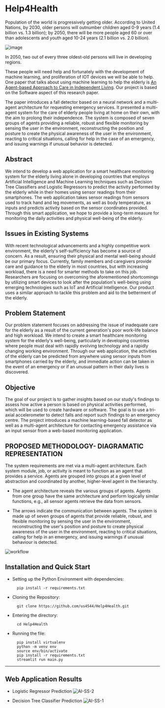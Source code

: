 # Help4Health
Population of the world is progressively getting older. According to United Nations, by 2030, older persons will outnumber children aged 0-9 years (1.4 billion vs. 1.3 billion); by 2050, there will be more people aged 60 or over than adolescents and youth aged 10-24 years (2.1 billion vs. 2.0 billion).

![image](https://user-images.githubusercontent.com/66861243/159152906-d065740d-8c52-488e-8b4e-99e04e479151.png)

In 2050, two out of every three oldest-old persons will live in developing regions.

These people will need help and fortunately with the development of machine learning, and proliferation of IOT devices we will be able to help. One paper that talks about using machine learning to help the elderly is [An Agent-based Approach to Care in Independent Living](http://citeseerx.ist.psu.edu/viewdoc/download;jsessionid=D4F68AC886F5F0470207D1ACB782BF7A?doi=10.1.1.301.3380&rep=rep1&type=pdf). Our project is based on the Software aspect of this research paper. 

The paper introduces a fall detector based on a neural network and a multi-agent architecture for requesting emergency services. It presented a multi-agent system for the care of elderly people living at home on their own, with the aim to prolong their independence. The system is composed of seven groups of agents providing a reliable, robust and flexible monitoring by sensing the user in the environment, reconstructing the position and posture to create the physical awareness of the user in the environment, reacting to critical situations, calling for help in the case of an emergency, and issuing warnings if unusual behavior is detected.

## Abstract
We intend to develop a web application for a smart healthcare monitoring system for the elderly living alone in developing countries that employs Artificial Intelligence and Machine Learning techniques such as Decision Tree Classifiers and Logistic Regressors to predict the activity performed by the elderly while in their homes using sensor readings from their smartphones. The web application takes sensor readings from sensors used to track hand and leg movements, as well as body temperature, as inputs and predicts activity based on the sensor coordinates provided. Through this smart application, we hope to provide a long-term measure for monitoring the daily activities and physical well-being of the elderly.

## Issues in Existing Systems
With recent technological advancements and a highly competitive work environment, the elderly's self-sufficiency has become a source of concern. As a result, ensuring their physical and mental well-being should be our primary focus. Currently, family members and caregivers provide care and guidance to the elderly in most countries, but with increasing workload, there is a need for smarter methods to take on this job. Researchers are focusing on overcoming the aforementioned shortcomings by utilizing smart devices to look after the population's well-being using emerging technologies such as IoT and Artificial Intelligence. Our product uses a similar approach to tackle this problem and aid to the betterment of the elderly.

## Problem Statement
Our problem statement focuses on addressing the issue of inadequate care for the elderly as a result of the current generation's poor work-life balance and high workload. We intend to create a smart healthcare monitoring system for the elderly's well-being, particularly in developing countries where people must deal with rapidly evolving technology and a rapidly changing working environment. Through our web application, the activities of the elderly can be predicted from anywhere using sensor inputs from smartphones carried by the elderly, and immediate action can be taken in the event of an emergency or if an unusual pattern in their daily lives is discovered.

## Objective
The goal of our project is to gather insights based on our study's findings to assess how active a person is based on physical activities performed, which will be used to create hardware or software. The goal is to use a tri-axial accelerometer to detect falls and report such findings to an emergency centre. The project introduces a machine learning-based fall detector as well as a multi-agent architecture for contacting emergency assistance via an input sensor from a web-based monitoring application.

## PROPOSED METHODOLOGY- DIAGRAMATIC REPRESENTATION
The system requirements are met via a multi-agent architecture. Each system module, job, or activity is meant to function as an agent that provides a service. Agents are grouped into groups at a given level of abstraction and coordinated by another, higher-level agent in the hierarchy. 

- The agent architecture reveals the various groups of agents. Agents from one group have the same architecture and perform logically similar functions, e.g., all sensor agents retrieve the data from sensors. 

- The arrows indicate the communication between agents. The system is made up of seven groups of agents that provide reliable, robust, and flexible monitoring by sensing the user in the environment, reconstructing the user's position and posture to create physical awareness of the user in the environment, reacting to critical situations, calling for help in an emergency, and issuing warnings if unusual behaviour is detected.

![workflow](https://user-images.githubusercontent.com/66861243/162609589-fc83608a-6b4b-4cb1-a4e9-375d6691f3f5.png)

## Installation and Quick Start

- Setting up the Python Environment with dependencies:

        pip install -r requirements.txt

- Cloning the Repository: 

        git clone https://github.com/us4544/Help4Health.git
- Entering the directory: 

        cd Help4Health
- Running the file:

        pip install virtualenv
        python -m venv env
        source env/bin/activate
        pip install -r requirements.txt
        streamlit run main.py
        
<hr>

## Web Application Results

* Logistic Regressor Prediction
![AI-SS-2](https://user-images.githubusercontent.com/66861243/162610467-063271b1-33f5-44e6-9030-ad63d33ffab1.png)

* Decision Tree Classifier Prediction
![AI-SS-1](https://user-images.githubusercontent.com/66861243/162610487-3a0e949b-1418-4649-8cce-1f5227a852da.png)

